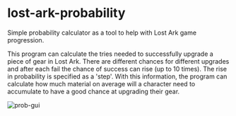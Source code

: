 # lost-ark-probability
Simple probability calculator as a tool to help with Lost Ark game progression.

This program can calculate the tries needed to successfully upgrade a piece of gear in Lost Ark.
There are different chances for different upgrades and after each fail the chance of success can rise (up to 10 times).
The rise in probability is specified as a 'step'. 
With this information, the program can calculate how much material on average will a character need to accumulate to have a good chance at upgrading their gear.

![prob-gui](https://user-images.githubusercontent.com/104504039/184632484-a5aae948-6397-44f2-82d8-87d8a593770c.png)

